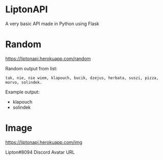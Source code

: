 # LiptonAPI

A very basic API made in Python using Flask

# Random

https://liptonapi.herokuapp.com/random

Random output from list:

`tak, nie, nie wiem, klapouch, bucik, dzejus, herbata, suszi, pizza, morvo, solindek.`

Example output:

- klapouch
- solindek

# Image

https://liptonapi.herokuapp.com/img

Lipton#8094 Discord Avatar URL
